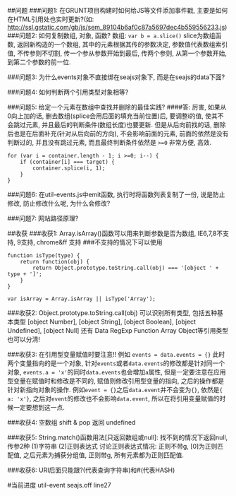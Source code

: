 ##问题
###问题1: 在GRUNT项目构建时如何给JS等文件添加事件戳, 主要是如何在HTML引用处也实时更新?(如: http://ssl.gstatic.com/gb/js/sem_89104b6af0c87a5697dec4b559556233.js)
###问题2: 如何复制数组, 对象, 函数?
数组: `var b = a.slice()` slice为数组函数, 返回新构造的一个数组, 其中的元素根据其传的参数决定, 参数值代表数组索引值, 不传参则不切割, 传一个参从参数开始到最后, 传两个参则, 从第一个参数开始, 到第二个参数的前一位.

###问题3: 为什么events对象不直接绑在seajs对象下, 而是在seajs的data下面?

###问题4: 如何判断两个引用类型对象相等?

###问题5: 给定一个元素在数组中查找并删除的最佳实践?
####答: 厉害, 如果从0向上加的话, 删去数组(splice会用后面的填充当前位置)后, 要调整i的值, 使其不会跳过元素, 并且最后的判断条件(数组长度)也要更新. 但是从后向前找的话, 删除后也是在后面补充(针对从后向前的方向), 不会影响前面的元素, 前面的依然是没有判断过的, 并且没有跳过元素, 而且最终判断条件依然是 `>=0` 非常方便, 高效.

    for (var i = container.length - 1; i >=0; i--) {
        if (container[i] === target) {
            container.splice(i, 1);
        }
    }

###问题6: 在util-events.js中emit函数, 执行时将函数列表复制了一份, 说是防止修改, 防止修改什么呢, 为什么会修改?

###问题7: 网站路径原理?


##收获
###收获1: Array.isArray()函数可以用来判断参数是否为数组, IE6,7,8不支持, 9支持, chrome&ff 支持
###不支持的情况下可以使用

    function isType(type) {
        return function(obj) {
            return Object.prototype.toString.call(obj) === '[object ' + type + ']';
        }
    }

    var isArray = Array.isArray || isType('Array');
###收获2: Object.prototype.toString.call(obj) 可以识别所有类型, 包括五种基本类型 [object Number], [object String], [object Boolean], [object Undefined], [object Null] 还有 Data RegExp Function Array Object等引用类型也可以分清!

###收获3: 在引用型变量赋值时要注意!! 例如 `events = data.events = {}` 此时两个变量指向的是一个对象, 针对`events`或者`data.events`的修改都是针对同一个对象, `events.a = 'x'`的同时`data.events`也会增加`a`属性, 但是一定要注意在应用型变量在赋值时和修改是不同的, 赋值则修改引用型变量的指向, 之后的操作都是针对新指向对象的操作. 例如`event = {}`之后`data.event`并不会变为`{}`, 依然是`{ a: 'x'}`, 之后对`event`的修改也不会影响`data.event`, 所以在将引用变量赋值的时候一定要想到这一点.

###收获4: 空数组 shift & pop 返回 undefined

###收获5: String.match()函数用法[只返回数组或null]: 找不到的情况下返回null, 传参2种 (1)字符串 (2)正则表达式 讨论正则表达式情况: 正则不带g, [0]为正则匹配值, 之后元素为捕获分组值, 正则带g, 所有元素都为正则匹配值.

###收获6: URI后面只能跟?(代表查询字符串)和#(代表HASH)

#当前进度 util-event seajs.off line27